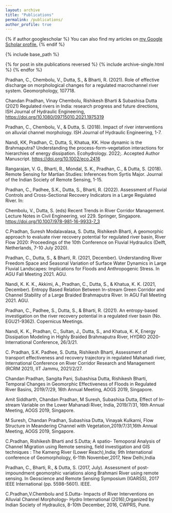 ```yaml
---
layout: archive
title: "Publications"
permalink: /publications/
author_profile: true
---
```


{% if author.googlescholar %}
  You can also find my articles on <u><a href="{{author.googlescholar}}">my Google Scholar profile</a>.</u>
{% endif %}

{% include base_path %}

{% for post in site.publications reversed %}
  {% include archive-single.html %}
{% endfor %}

Pradhan, C., Chembolu, V., Dutta, S., & Bharti, R. (2021). Role of effective discharge on morphological changes for a regulated macrochannel river system. Geomorphology, 107718.

Chandan Pradhan, Vinay Chembolu, Rishikesh Bharti & Subashisa Dutta (2021) Regulated rivers in India: research progress and future directions, ISH Journal of Hydraulic Engineering, https://doi.org/10.1080/09715010.2021.1975319 

Pradhan, C., Chembolu, V., & Dutta, S. (2018). Impact of river interventions on alluvial channel morphology. ISH Journal of Hydraulic Engineering, 1-7.

Nandi, KK, Pradhan, C, Dutta, S, Khatua, KK. How dynamic is the Brahmaputra? Understanding the process-form-vegetation interactions for hierarchies of energy dissipation. Ecohydrology. 2022;. Accepted Author Manuscript. https://doi.org/10.1002/eco.2416

Rangarajan, V. G., Bharti, R., Mondal, S. K., Pradhan, C., & Dutta, S. (2018). Remote Sensing for Martian Studies: Inferences from Syrtis Major. Journal of the Indian Society of Remote Sensing, 1-15.

Pradhan, C., Padhee, S.K., Dutta, S., Bharti, R. (2022). Assessment of Fluvial Controls and Cross-Sectional Recovery Indicators in a Large Regulated River. In: 

Chembolu, V., Dutta, S. (eds) Recent Trends in River Corridor Management. Lecture Notes in Civil Engineering, vol 229. Springer, Singapore. https://doi.org/10.1007/978-981-16-9933-7_3

C.Pradhan, Suresh Modalavalasa, S. Dutta, Rishikesh Bharti, A geomorphic approach to evaluate river recovery potential for regulated river basin, River Flow 2020: Proceedings of the 10th Conference on Fluvial Hydraulics (Delft, Netherlands, 7-10 July 2020).

Pradhan, C., Dutta, S., & Bharti, R. (2021, December). Understanding River Freedom Space and Seasonal Variation of Surface Water Dynamics in Large Fluvial Landscapes: Implications for Floods and Anthropogenic Stress. In AGU Fall Meeting 2021. AGU.

Nandi, K. K. K., Akkimi, A., Pradhan, C., Dutta, S., & Khatua, K. K. (2021, December). Entropy Based Relation Between In-stream Green Corridor and Channel Stability of a Large Braided Brahmaputra River. In AGU Fall Meeting 2021. AGU.

Pradhan, C., Padhee, S., Dutta, S., & Bharti, R. (2021). An entropy-based investigation on the river recovery potential in a regulated river basin (No. EGU21-9362). Copernicus Meetings.

Nandi, K. K., Pradhan, C., Sultan, J., Dutta, S., and Khatua, K. K, Energy Dissipation Modeling in Highly Braided Brahmaputra River, HYDRO 2020- International Conference, 26/3/21.

C. Pradhan, S.K. Padhee, S. Dutta, Rishikesh Bharti, Assessment of transport effectiveness and recovery trajectory in regulated Mahanadi river, International Conference on River Corridor Research and Management (RCRM 2021), IIT Jammu, 2021/2/27.  

Chandan Pradhan, Sangita Pani, Subashisa Dutta, Rishikesh Bharti, Temporal Changes in Geomorphic Effectiveness of Floods in Regulated River Basins, 2019/7/29, 16th Annual Meeting, AOGS 2019, Singapore.

Amit Siddharth, Chandan Pradhan, M Suresh, Subashisa Dutta, Effect of In-stream Variable on the Lower Mahanadi River, India, 2019/7/31, 16th Annual Meeting, AOGS 2019, Singapore.

M Suresh, Chandan Pradhan, Subashisa Dutta, Vinayak Kulkarni, Flow Structure in Meandering Channel with Vegetation,2019/7/31,16th Annual Meeting, AOGS 2019, Singapore.

C.Pradhan, Rishikesh Bharti and S.Dutta; A spatio- Temoporal Analysis of Channel Migration using Remote sensing, field investigation and GIS techniques : The Kameng River (Lower Reach),India; 9th International conference of Geomorphology, 6-11th November,2017, New Delhi,India

Pradhan, C., Bharti, R., & Dutta, S. (2017, July). Assessment of post-impoundment geomorphic variations along Brahmani River using remote sensing. In Geoscience and Remote Sensing Symposium (IGARSS), 2017 IEEE International (pp. 5598-5601). IEEE.

C.Pradhan,V.Chembolu and S.Dutta- Impacts of River Interventions on Alluvial Channel Morphology- Hydro International (2016),Organized by Indian Society of Hydraulics, 8-10th December, 2016, CWPRS, Pune.
